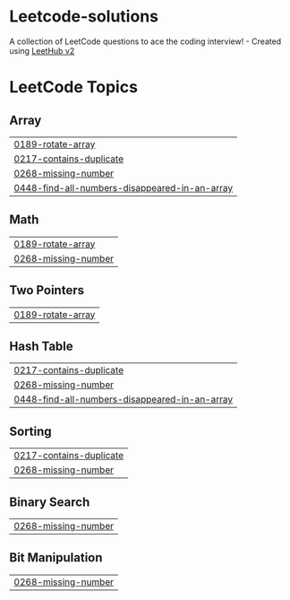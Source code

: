 # Leetcode-solutions
A collection of LeetCode questions to ace the coding interview! - Created using [LeetHub v2](https://github.com/arunbhardwaj/LeetHub-2.0)

<!---LeetCode Topics Start-->
# LeetCode Topics
## Array
|  |
| ------- |
| [0189-rotate-array](https://github.com/Purvajaa/Leetcode-solutions/tree/master/0189-rotate-array) |
| [0217-contains-duplicate](https://github.com/Purvajaa/Leetcode-solutions/tree/master/0217-contains-duplicate) |
| [0268-missing-number](https://github.com/Purvajaa/Leetcode-solutions/tree/master/0268-missing-number) |
| [0448-find-all-numbers-disappeared-in-an-array](https://github.com/Purvajaa/Leetcode-solutions/tree/master/0448-find-all-numbers-disappeared-in-an-array) |
## Math
|  |
| ------- |
| [0189-rotate-array](https://github.com/Purvajaa/Leetcode-solutions/tree/master/0189-rotate-array) |
| [0268-missing-number](https://github.com/Purvajaa/Leetcode-solutions/tree/master/0268-missing-number) |
## Two Pointers
|  |
| ------- |
| [0189-rotate-array](https://github.com/Purvajaa/Leetcode-solutions/tree/master/0189-rotate-array) |
## Hash Table
|  |
| ------- |
| [0217-contains-duplicate](https://github.com/Purvajaa/Leetcode-solutions/tree/master/0217-contains-duplicate) |
| [0268-missing-number](https://github.com/Purvajaa/Leetcode-solutions/tree/master/0268-missing-number) |
| [0448-find-all-numbers-disappeared-in-an-array](https://github.com/Purvajaa/Leetcode-solutions/tree/master/0448-find-all-numbers-disappeared-in-an-array) |
## Sorting
|  |
| ------- |
| [0217-contains-duplicate](https://github.com/Purvajaa/Leetcode-solutions/tree/master/0217-contains-duplicate) |
| [0268-missing-number](https://github.com/Purvajaa/Leetcode-solutions/tree/master/0268-missing-number) |
## Binary Search
|  |
| ------- |
| [0268-missing-number](https://github.com/Purvajaa/Leetcode-solutions/tree/master/0268-missing-number) |
## Bit Manipulation
|  |
| ------- |
| [0268-missing-number](https://github.com/Purvajaa/Leetcode-solutions/tree/master/0268-missing-number) |
<!---LeetCode Topics End-->